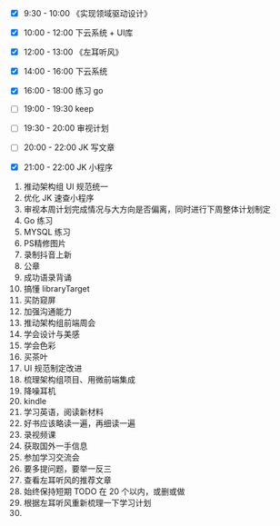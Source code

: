 - [x] 9:30 - 10:00 《实现领域驱动设计》
- [x] 10:00 - 12:00 下云系统 + UI库
- [x] 12:00 - 13:00 《左耳听风》
- [x] 14:00 - 16:00 下云系统
- [x] 16:00 - 18:00 练习 go
- [ ] 19:00 - 19:30 keep
- [ ] 19:30 - 20:00 审视计划
- [ ] 20:00 - 22:00 JK 写文章
- [x] 21:00 - 22:00 JK 小程序




















1. 推动架构组 UI 规范统一
2. 优化 JK 速查小程序
3. 审视本周计划完成情况与大方向是否偏离，同时进行下周整体计划制定
4. Go 练习
5. MYSQL 练习
6. PS精修图片
7. 录制抖音上新
8. 公章
9. 成功语录背诵
10. 搞懂 libraryTarget
11. 买防窥屏
12. 加强沟通能力
13. 推动架构组前端周会
14. 学会设计与美感
15. 学会色彩
16. 买茶叶
17. UI 规范制定改进
18. 梳理架构组项目、用微前端集成
19. 降噪耳机
20. kindle
21. 学习英语，阅读新材料
22. 好书应该略读一遍，再细读一遍
23. 录视频课
24. 获取国外一手信息
25. 参加学习交流会
26. 要多提问题，要举一反三
27. 查看左耳听风的推荐文章
28. 始终保持短期 TODO 在 20 个以内，或删或做
29. 根据左耳听风重新梳理一下学习计划
30. 